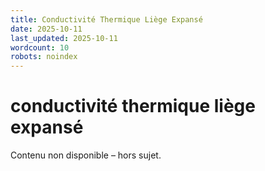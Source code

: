 ```yaml
---
title: Conductivité Thermique Liège Expansé
date: 2025-10-11
last_updated: 2025-10-11
wordcount: 10
robots: noindex
---
```


# conductivité thermique liège expansé

Contenu non disponible – hors sujet.
